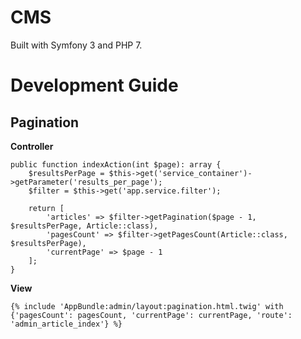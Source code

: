 # CMS

Built with Symfony 3 and PHP 7.

# Development Guide

## Pagination

**Controller**

```
public function indexAction(int $page): array {
    $resultsPerPage = $this->get('service_container')->getParameter('results_per_page');
    $filter = $this->get('app.service.filter');

    return [
        'articles' => $filter->getPagination($page - 1, $resultsPerPage, Article::class),
        'pagesCount' => $filter->getPagesCount(Article::class, $resultsPerPage),
        'currentPage' => $page - 1
    ];
}
```

**View**

```
{% include 'AppBundle:admin/layout:pagination.html.twig' with {'pagesCount': pagesCount, 'currentPage': currentPage, 'route': 'admin_article_index'} %}
```





